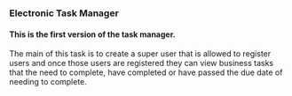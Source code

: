 ### Electronic Task Manager
#### This is the first version of the task manager.
The main of this task is to create a super user that is allowed to register users
and once those users are registered they can view business tasks that the need to complete, have completed or have passed the due date of needing to complete.
